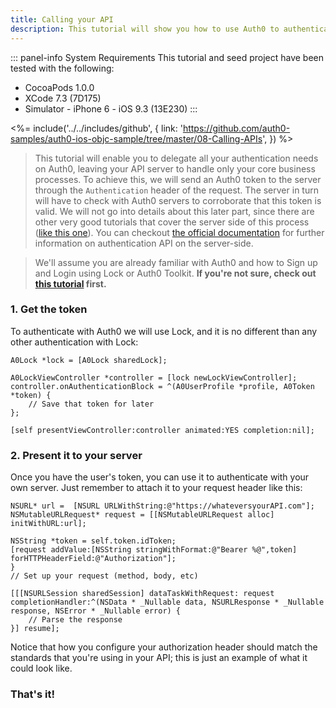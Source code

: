 ```yaml
---
title: Calling your API
description: This tutorial will show you how to use Auth0 to authenticate with your own API server.
---
```


::: panel-info System Requirements
This tutorial and seed project have been tested with the following:

* CocoaPods 1.0.0
* XCode 7.3 (7D175)
* Simulator - iPhone 6 - iOS 9.3 (13E230)
  :::

<%= include('../../includes/github', { link: 'https://github.com/auth0-samples/auth0-ios-objc-sample/tree/master/08-Calling-APIs', }) %>

> This tutorial will enable you to delegate all your authentication needs on Auth0, leaving your API server to handle only your core business processes.
> To achieve this, we will send an Auth0 token to the server through the `Authentication` header of the request. The server in turn will have to check with Auth0 servers to corroborate that this token is valid. We will not go into details about this later part, since there are other very good tutorials that cover the server side of this process ([like this one](https://github.com/auth0-samples/auth0-angularjs2-systemjs-sample/tree/master/Server)). You can checkout [the official documentation](/api/authentication) for further information on authentication API on the server-side.

> We'll assume you are already familiar with Auth0 and how to Sign up and Login using Lock or Auth0 Toolkit. **If you're not sure, check out [this tutorial](01-login.md) first.**

### 1. Get the token

To authenticate with Auth0 we will use Lock, and it is no different than any other authentication with Lock:

```objc
A0Lock *lock = [A0Lock sharedLock];

A0LockViewController *controller = [lock newLockViewController];
controller.onAuthenticationBlock = ^(A0UserProfile *profile, A0Token *token) {
    // Save that token for later   
};

[self presentViewController:controller animated:YES completion:nil];
```

### 2. Present it to your server

Once you have the user's token, you can use it to authenticate with your own server. Just remember to attach it to your request header like this:

```objc
NSURL* url =  [NSURL URLWithString:@"https://whateversyourAPI.com"];
NSMutableURLRequest* request = [[NSMutableURLRequest alloc] initWithURL:url];
    
NSString *token = self.token.idToken;
[request addValue:[NSString stringWithFormat:@"Bearer %@",token] forHTTPHeaderField:@"Authorization"];
}
// Set up your request (method, body, etc)

[[[NSURLSession sharedSession] dataTaskWithRequest: request completionHandler:^(NSData * _Nullable data, NSURLResponse * _Nullable response, NSError * _Nullable error) {
    // Parse the response        
}] resume];
```

Notice that how you configure your authorization header should match the standards that you're using in your API; this is just an example of what it could look like.

### That's it!
